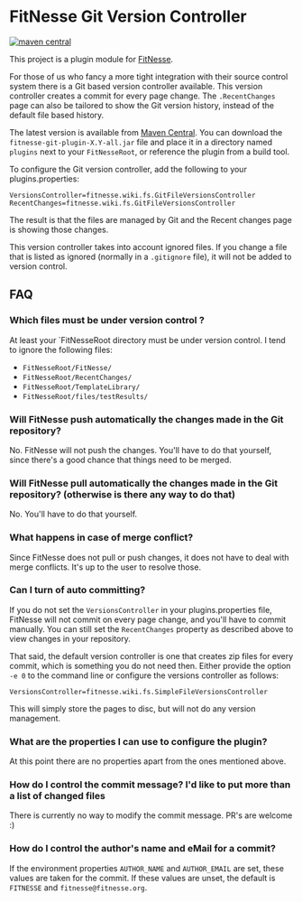 # FitNesse Git Version Controller

[![maven central](https://maven-badges.herokuapp.com/maven-central/org.fitnesse.plugins/fitnesse-git-plugin/badge.svg?style=flat)](https://maven-badges.herokuapp.com/maven-central/org.fitnesse.plugins/fitnesse-git-plugin)

This project is a plugin module for [FitNesse](http://fitnesse.org).

For those of us who fancy a more tight integration with their source control system there is a Git based version controller available. This version controller creates a commit for every page change. The `.RecentChanges` page can also be tailored to show the Git version history, instead of the default file based history.

The latest version is available from [Maven Central](https://maven-badges.herokuapp.com/maven-central/org.fitnesse.plugins/fitnesse-git-plugin). You can download the `fitnesse-git-plugin-X.Y-all.jar` file and place it in a directory named `plugins` next to your `FitNesseRoot`, or reference the plugin from a build tool.

To configure the Git version controller, add the following to your plugins.properties:

    VersionsController=fitnesse.wiki.fs.GitFileVersionsController
    RecentChanges=fitnesse.wiki.fs.GitFileVersionsController

The result is that the files are managed by Git and the Recent changes page is showing those changes.

This version controller takes into account ignored files. If you change a file that is listed as ignored (normally in a `.gitignore` file), it will not be added to version control.

## FAQ

### Which files must be under version control ?

At least your `FitNesseRoot directory must be under version control. I tend to ignore the following files:

* `FitNesseRoot/FitNesse/`
* `FitNesseRoot/RecentChanges/`
* `FitNesseRoot/TemplateLibrary/`
* `FitNesseRoot/files/testResults/`

### Will FitNesse push automatically the changes made in the Git repository?

No. FitNesse will not push the changes. You'll have to do that yourself, since there's a good chance that things need to be merged.

### Will FitNesse pull automatically the changes made in the Git repository? (otherwise is there any way to do that)

No. You'll have to do that yourself.

### What happens in case of merge conflict?

Since FitNesse does not pull or push changes, it does not have to deal with merge conflicts. It's up to the user to resolve those.

### Can I turn of auto committing?

If you do not set the `VersionsController` in your plugins.properties file, FitNesse will not commit on every page change, and you'll have to commit manually. You can still set the `RecentChanges` property as described above to view changes in your repository.

That said, the default version controller is one that creates zip files for every commit, which is something you do not need then. Either provide the option `-e 0` to the command line or
configure the versions controller as follows:

    VersionsController=fitnesse.wiki.fs.SimpleFileVersionsController

This will simply store the pages to disc, but will not do any version management.

### What are the properties I can use to configure the plugin?

At this point there are no properties apart from the ones mentioned above.

### How do I control the commit message? I'd like to put more than a list of changed files

There is currently no way to modify the commit message. PR's are welcome :)

### How do I control the author's name and eMail for a commit?

If the environment properties `AUTHOR_NAME` and `AUTHOR_EMAIL` are set, these values are taken for the commit. If these values are unset, the default is `FITNESSE` and `fitnesse@fitnesse.org`.



